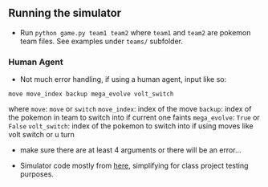 ## Running the simulator ##
* Run `python game.py team1 team2` where `team1` and `team2` are pokemon team files. See examples under `teams/` subfolder.

### Human Agent ###
* Not much error handling, if using a human agent, input like so:

 `move move_index backup mega_evolve volt_switch`

 where `move`: `move` or `switch`
 `move_index`: index of the move
 `backup`: index of the pokemon in team to switch into if current one faints
 `mega_evolve`: `True` or `False`
 `volt_switch`: index of the pokemon to switch into if using moves like volt switch or u turn
 
* make sure there are at least 4 arguments or there will be an error...

* Simulator code mostly from [here](https://github.com/vasumv/pokemon_ai), simplifying for class project testing purposes.